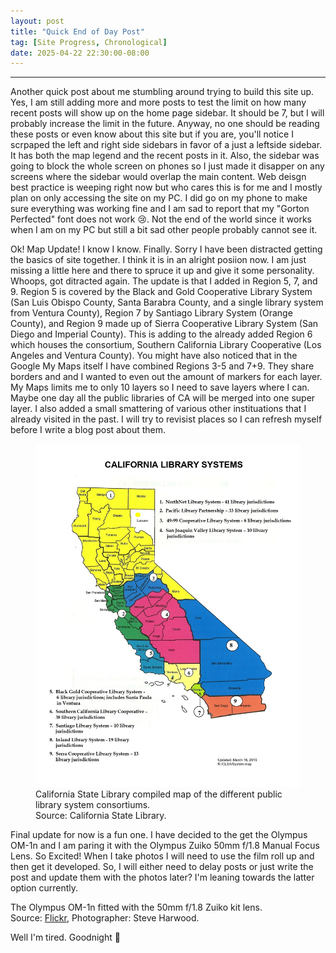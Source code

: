 ```yaml
---
layout: post
title: "Quick End of Day Post"
tag: [Site Progress, Chronological]
date: 2025-04-22 22:30:00-08:00 
---
```

---
Another quick post about me stumbling around trying to build this site up. Yes, I am still adding more and more posts to test the limit on how many recent posts will show up on the 
home page sidebar. It should be 7, but I will probably increase the limit in the future. Anyway, no one should be reading these posts or even know about this site but if you are, 
you'll notice I scrpaped the left and right side sidebars in favor of a just a leftside sidebar. It has both the map legend and the recent posts in it. Also, the sidebar was going 
to block the whole screen on phones so I just made it disapper on any screens where the sidebar would overlap the main content. Web deisgn best practice is weeping right now but who 
cares this is for me and I mostly plan on only accessing the site on my PC. I did go on my phone to make sure everything was working fine and I am sad to report that my "Gorton 
Perfected" font does not work 😢. Not the end of the world since it works when I am on my PC but still a bit sad other people probably cannot see it. 

Ok! Map Update! I know I know. Finally. Sorry I have been distracted getting the basics of site together. I think it is in an alright posiion now. I am just missing a little here 
and there to spruce it up and give it some personality. Whoops, got ditracted again. The update is that I added in Region 5, 7, and 9. Region 5 is covered by the Black and Gold 
Cooperative Library System (San Luis Obispo County, Santa Barabra County, and a single library system from Ventura County), Region 7 by Santiago Library System (Orange County), and 
Region 9 made up of Sierra Cooperative Library System (San Diego and Imperial County). This is adding to the already added Region 6 which houses the consortium, Southern California 
Library Cooperative (Los Angeles and Ventura County). You might have also noticed that in the Google My Maps itself I have combined Regions 3-5 and 7+9. They share borders and and 
I wanted to even out the amount of markers for each layer. My Maps limits me to only 10 layers so I need to save layers where I can. Maybe one day all the public libraries of CA 
will be merged into one super layer. I also added a small smattering of various other instituations that I already visited in the past. I will try to revisist places so I can refresh 
myself before I write a blog post about them.

<div class="image-container">
  <figure>
    <img src="https://raw.githubusercontent.com/fiercefire/Blog-Assets/refs/heads/main/2025-04-22-Quick-End-Of-Day-Post/2015-03-16-CLA-Library-Systems-Map.webp" alt="California State Library compiled map of the different public library system consortiums">
    <figcaption>California State Library compiled map of the different public library system consortiums.<br>Source: California State Library.</figcaption>
  </figure>
</div>

Final update for now is a fun one. I have decided to the get the Olympus OM-1n and I am paring it with the Olympus Zuiko 50mm f/1.8 Manual Focus Lens. So Excited! When I take photos 
I will need to use the film roll up and then get it developed. So, I will either need to delay posts or just write the post and update them with the photos later? I'm leaning towards 
the latter option currently.

<div class="image-container>
  <figure>
    <img src="https://raw.githubusercontent.com/fiercefire/Blog-Assets/refs/heads/main/2025-04-22-Quick-End-Of-Day-Post/2006-09-08-Steve-Harwood-Flickr-Olymous-Om-1n.webp" alt="Olympus OM-1n fitted with the 50mm f/1.8 Zuiko kit lens">
    <figcaption>The Olympus OM-1n fitted with the 50mm f/1.8 Zuiko kit lens.<br>Source: <a href="https://www.flickr.com/photos/captkodak/271929944">Flickr</a>, Photographer: Steve Harwood.</figcaption>
  </figure>
</div>

Well I'm tired. Goodnight 🥱


